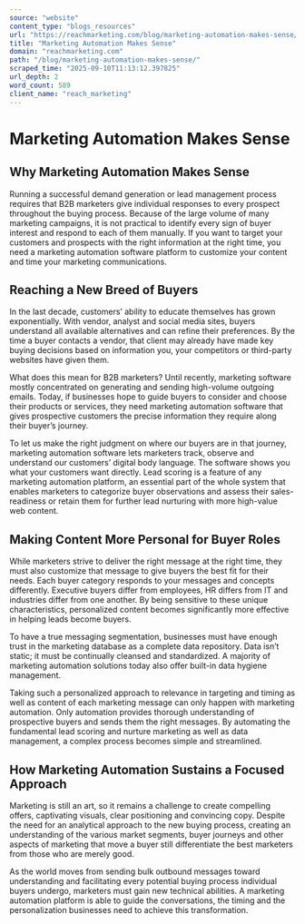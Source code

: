```yaml
---
source: "website"
content_type: "blogs_resources"
url: "https://reachmarketing.com/blog/marketing-automation-makes-sense/"
title: "Marketing Automation Makes Sense"
domain: "reachmarketing.com"
path: "/blog/marketing-automation-makes-sense/"
scraped_time: "2025-09-10T11:13:12.397825"
url_depth: 2
word_count: 589
client_name: "reach_marketing"
---
```


# Marketing Automation Makes Sense

## Why Marketing Automation Makes Sense

Running a successful demand generation or lead management process requires that B2B marketers give individual responses to every prospect throughout the buying process. Because of the large volume of many marketing campaigns, it is not practical to identify every sign of buyer interest and respond to each of them manually. If you want to target your customers and prospects with the right information at the right time, you need a marketing automation software platform to customize your content and time your marketing communications.

## Reaching a New Breed of Buyers

In the last decade, customers’ ability to educate themselves has grown exponentially. With vendor, analyst and social media sites, buyers understand all available alternatives and can refine their preferences. By the time a buyer contacts a vendor, that client may already have made key buying decisions based on information you, your competitors or third-party websites have given them.

What does this mean for B2B marketers? Until recently, marketing software mostly concentrated on generating and sending high-volume outgoing emails. Today, if businesses hope to guide buyers to consider and choose their products or services, they need marketing automation software that gives prospective customers the precise information they require along their buyer’s journey.

To let us make the right judgment on where our buyers are in that journey, marketing automation software lets marketers track, observe and understand our customers’ digital body language. The software shows you what your customers want directly. Lead scoring is a feature of any marketing automation platform, an essential part of the whole system that enables marketers to categorize buyer observations and assess their sales-readiness or retain them for further lead nurturing with more high-value web content.

## Making Content More Personal for Buyer Roles

While marketers strive to deliver the right message at the right time, they must also customize that message to give buyers the best fit for their needs. Each buyer category responds to your messages and concepts differently. Executive buyers differ from employees, HR differs from IT and industries differ from one another. By being sensitive to these unique characteristics, personalized content becomes significantly more effective in helping leads become buyers.

To have a true messaging segmentation, businesses must have enough trust in the marketing database as a complete data repository. Data isn’t static; it must be continually cleansed and standardized. A majority of marketing automation solutions today also offer built-in data hygiene management.

Taking such a personalized approach to relevance in targeting and timing as well as content of each marketing message can only happen with marketing automation. Only automation provides thorough understanding of prospective buyers and sends them the right messages. By automating the fundamental lead scoring and nurture marketing as well as data management, a complex process becomes simple and streamlined.

## How Marketing Automation Sustains a Focused Approach

Marketing is still an art, so it remains a challenge to create compelling offers, captivating visuals, clear positioning and convincing copy. Despite the need for an analytical approach to the new buying process, creating an understanding of the various market segments, buyer journeys and other aspects of marketing that move a buyer still differentiate the best marketers from those who are merely good.

As the world moves from sending bulk outbound messages toward understanding and facilitating every potential buying process individual buyers undergo, marketers must gain new technical abilities. A marketing automation platform is able to guide the conversations, the timing and the personalization businesses need to achieve this transformation.